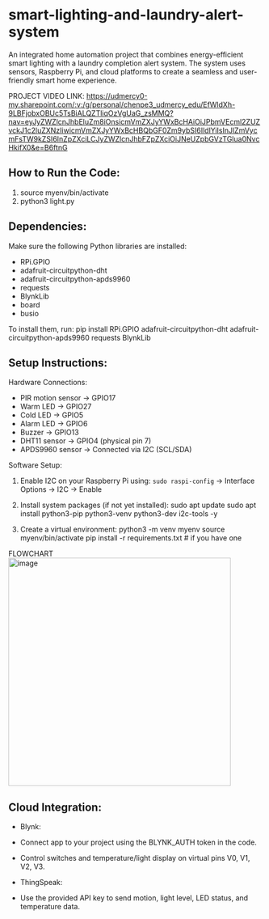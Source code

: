 # smart-lighting-and-laundry-alert-system
An integrated home automation project that combines energy-efficient smart lighting with a laundry completion alert system. The system uses sensors, Raspberry Pi, and cloud platforms to create a seamless and user-friendly smart home experience.

PROJECT VIDEO LINK: https://udmercy0-my.sharepoint.com/:v:/g/personal/chenpe3_udmercy_edu/EfWldXh-9LBFjobxOBUc5TsBiALQZTliqOzVgUaG_zsMMQ?nav=eyJyZWZlcnJhbEluZm8iOnsicmVmZXJyYWxBcHAiOiJPbmVEcml2ZUZvckJ1c2luZXNzIiwicmVmZXJyYWxBcHBQbGF0Zm9ybSI6IldlYiIsInJlZmVycmFsTW9kZSI6InZpZXciLCJyZWZlcnJhbFZpZXciOiJNeUZpbGVzTGlua0NvcHkifX0&e=B6ftnG

How to Run the Code:
-----------------------
1. source myenv/bin/activate
2. python3 light.py

Dependencies:
----------------
Make sure the following Python libraries are installed:

- RPi.GPIO
- adafruit-circuitpython-dht
- adafruit-circuitpython-apds9960
- requests
- BlynkLib
- board
- busio

To install them, run:
pip install RPi.GPIO adafruit-circuitpython-dht adafruit-circuitpython-apds9960 requests BlynkLib


Setup Instructions:
-----------------------
Hardware Connections:
- PIR motion sensor → GPIO17
- Warm LED → GPIO27
- Cold LED → GPIO5
- Alarm LED → GPIO6
- Buzzer → GPIO13
- DHT11 sensor → GPIO4 (physical pin 7)
- APDS9960 sensor → Connected via I2C (SCL/SDA)

Software Setup:
1. Enable I2C on your Raspberry Pi using:
   `sudo raspi-config` → Interface Options → I2C → Enable

2. Install system packages (if not yet installed):
sudo apt update sudo apt install python3-pip python3-venv python3-dev i2c-tools -y

3. Create a virtual environment:
python3 -m venv myenv source myenv/bin/activate pip install -r requirements.txt # if you have one

FLOWCHART
<img width="440" height="451" alt="image" src="https://github.com/user-attachments/assets/ee5da87c-e38a-40cc-a53b-f0cd86bfff1f" />


Cloud Integration:
-----------------------
- Blynk:
- Connect app to your project using the BLYNK_AUTH token in the code.
- Control switches and temperature/light display on virtual pins V0, V1, V2, V3.

- ThingSpeak:
- Use the provided API key to send motion, light level, LED status, and temperature data.
